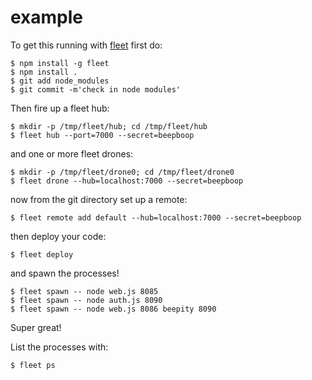 example
=======

To get this running with [fleet](https://github.com/substack/fleet) first do:

```
$ npm install -g fleet
$ npm install .
$ git add node_modules
$ git commit -m'check in node modules'
```

Then fire up a fleet hub:

```
$ mkdir -p /tmp/fleet/hub; cd /tmp/fleet/hub
$ fleet hub --port=7000 --secret=beepboop
```

and one or more fleet drones:

```
$ mkdir -p /tmp/fleet/drone0; cd /tmp/fleet/drone0
$ fleet drone --hub=localhost:7000 --secret=beepboop
```

now from the git directory set up a remote:

```
$ fleet remote add default --hub=localhost:7000 --secret=beepboop
```

then deploy your code:

```
$ fleet deploy
```

and spawn the processes!

```
$ fleet spawn -- node web.js 8085
$ fleet spawn -- node auth.js 8090
$ fleet spawn -- node web.js 8086 beepity 8090
```

Super great!

List the processes with:

```
$ fleet ps
```
